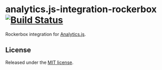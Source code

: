 # analytics.js-integration-rockerbox [![Build Status][ci-badge]][ci-link]

Rockerbox integration for [Analytics.js][].

## License

Released under the [MIT license](License.md).


[Analytics.js]: https://segment.com/docs/libraries/analytics.js/
[ci-link]: https://circleci.com/gh/segment-integrations/analytics.js-integration-rockerbox
[ci-badge]: https://circleci.com/gh/segment-integrations/analytics.js-integration-rockerbox.svg?style=svg&circle-token=7dd5b1fa1cd8ddc8b88007a2da9f0a6803de5733
